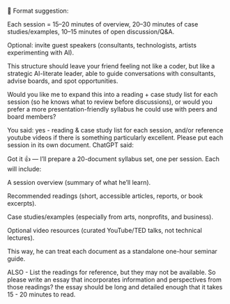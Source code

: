 📌 Format suggestion:

Each session = 15–20 minutes of overview, 20–30 minutes of case studies/examples, 10–15 minutes of open discussion/Q&A.

Optional: invite guest speakers (consultants, technologists, artists experimenting with AI).

This structure should leave your friend feeling not like a coder, but like a strategic AI-literate leader, able to guide conversations with consultants, advise boards, and spot opportunities.

Would you like me to expand this into a reading + case study list for each session (so he knows what to review before discussions), or would you prefer a more presentation-friendly syllabus he could use with peers and board members?

You said:
yes - reading & case study list for each session, and/or reference youtube videos if there is something particularly excellent. Please put each session in its own document.
ChatGPT said:

Got it 👍 — I’ll prepare a 20-document syllabus set, one per session. Each will include:

A session overview (summary of what he’ll learn).

Recommended readings (short, accessible articles, reports, or book excerpts).

Case studies/examples (especially from arts, nonprofits, and business).

Optional video resources (curated YouTube/TED talks, not technical lectures).

This way, he can treat each document as a standalone one-hour seminar guide.

ALSO - List the readings for reference, but they may not be available. So please write an essay that incorporates information and perspectives from those readings? the essay should be long and detailed enough that it takes 15 - 20 minutes to read.
